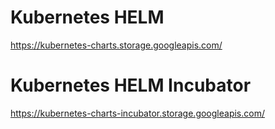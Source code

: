 



# Kubernetes HELM
https://kubernetes-charts.storage.googleapis.com/


# Kubernetes HELM Incubator
https://kubernetes-charts-incubator.storage.googleapis.com/
